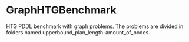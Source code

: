 # GraphHTGBenchmark
 HTG PDDL benchmark with graph problems. The problems are divided in folders named upperbound_plan_length-amount_of_nodes.
